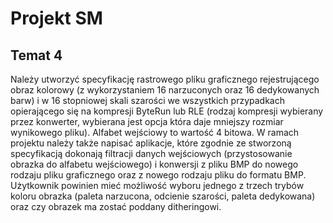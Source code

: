 # Projekt SM

## Temat 4
Należy utworzyć specyfikację rastrowego pliku graficznego rejestrującego obraz kolorowy (z wykorzystaniem 16 narzuconych oraz 16 dedykowanych barw) i w 16 stopniowej skali szarości we wszystkich przypadkach opierającego się na kompresji ByteRun lub RLE (rodzaj kompresji wybierany przez konwerter, wybierana jest opcja która daje mniejszy rozmiar wynikowego pliku). Alfabet wejściowy to wartość
4 bitowa.
W ramach projektu należy także napisać aplikacje, które zgodnie ze stworzoną specyfikacją dokonają filtracji danych wejściowych (przystosowanie obrazka do alfabetu wejściowego) i konwersji z pliku BMP do nowego rodzaju pliku graficznego oraz z nowego rodzaju pliku do formatu BMP. Użytkownik powinien mieć możliwość wyboru jednego z trzech trybów koloru obrazka (paleta narzucona, odcienie szarości, paleta dedykowana) oraz czy obrazek ma zostać poddany ditheringowi.
